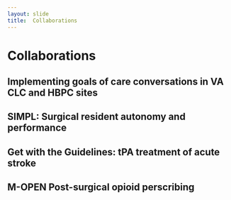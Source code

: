 ```yaml
---
layout: slide
title:  Collaborations
---
```

# Collaborations

## Implementing goals of care conversations in VA CLC and HBPC sites

## SIMPL: Surgical resident autonomy and performance

## Get with the Guidelines: tPA treatment of acute stroke

## M-OPEN Post-surgical opioid perscribing
